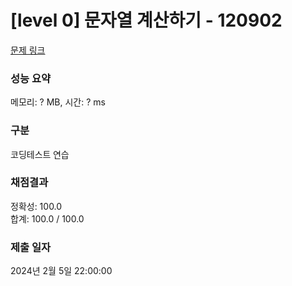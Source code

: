 # [level 0] 문자열 계산하기 - 120902

[문제 링크](https://school.programmers.co.kr/learn/courses/30/lessons/120902)

### 성능 요약

메모리: ? MB, 시간: ? ms

### 구분

코딩테스트 연습

### 채점결과

정확성: 100.0<br/>합계: 100.0 / 100.0

### 제출 일자

2024년 2월 5일 22:00:00
